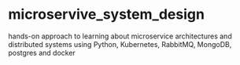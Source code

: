 # microservive_system_design
hands-on approach to learning about microservice architectures and distributed systems using Python, Kubernetes, RabbitMQ, MongoDB, postgres and docker

